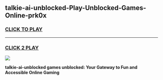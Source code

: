 
## talkie-ai-unblocked-Play-Unblocked-Games-Online-prk0x
<h3>
<a href="https://premium76.site?title=talkie-ai-unblocked&ref=25A">CLICK TO PLAY</a></h3>
<hr>

<h3>
<a href="https://premium76.site?title=talkie-ai-unblocked&ref=25A">CLICK 2 PLAY</a>
  
</h3>

<a href="https://premium76.site?title=talkie-ai-unblocked&ref=25A"><img src="https://clearcache.store/games.png"></a>


**talkie-ai-unblocked games unblocked: Your Gateway to Fun and Accessible Online Gaming**
